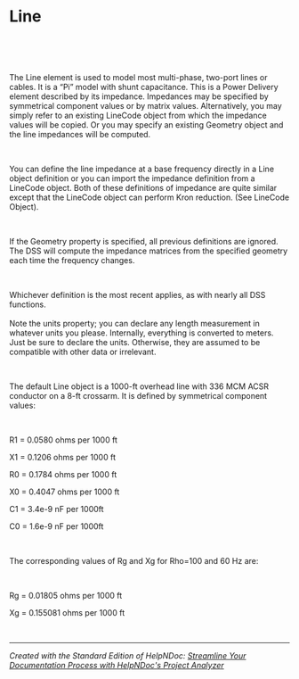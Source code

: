 # Line

&nbsp;

\
\
The Line element is used to model most multi-phase, two-port lines or cables. It is a “Pi” model with shunt capacitance. This is a Power Delivery element described by its impedance. Impedances may be specified by symmetrical component values or by matrix values. Alternatively, you may simply refer to an existing LineCode object from which the impedance values will be copied. Or you may specify an existing Geometry object and the line impedances will be computed.

&nbsp;

You can define the line impedance at a base frequency directly in a Line object definition or you can import the impedance definition from a LineCode object. Both of these definitions of impedance are quite similar except that the LineCode object can perform Kron reduction. (See LineCode Object).

&nbsp;

If the Geometry property is specified, all previous definitions are ignored. The DSS will compute the impedance matrices from the specified geometry each time the frequency changes.

&nbsp;

Whichever definition is the most recent applies, as with nearly all DSS functions.\
\
Note the units property; you can declare any length measurement in whatever units you please. Internally, everything is converted to meters. Just be sure to declare the units. Otherwise, they are assumed to be compatible with other data or irrelevant.

&nbsp;

The default Line object is a 1000-ft overhead line with 336 MCM ACSR conductor on a 8-ft crossarm. It is defined by symmetrical component values:

&nbsp;

R1 = 0.0580 ohms per 1000 ft

X1 = 0.1206 ohms per 1000 ft

R0 = 0.1784 ohms per 1000 ft

X0 = 0.4047 ohms per 1000 ft

C1 = 3.4e-9 nF per 1000ft

C0 = 1.6e-9 nF per 1000ft

&nbsp;

The corresponding values of Rg and Xg for Rho=100 and 60 Hz are:

&nbsp;

Rg = 0.01805 ohms per 1000 ft

Xg = 0.155081 ohms per 1000 ft

&nbsp;


***
_Created with the Standard Edition of HelpNDoc: [Streamline Your Documentation Process with HelpNDoc's Project Analyzer](<https://www.helpndoc.com/feature-tour/advanced-project-analyzer/>)_
